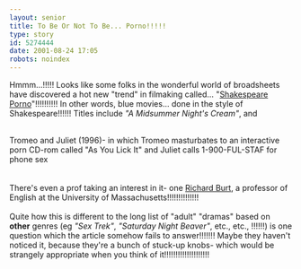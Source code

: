 ```yaml
---
layout: senior
title: To Be Or Not To Be... Porno!!!!!
type: story
id: 5274444
date: 2001-08-24 17:05
robots: noindex
---
```

Hmmm...!!!!! Looks like some folks in the wonderful world of broadsheets have discovered a hot new "trend" in filmaking called... "<a href="http://enjoyment.independent.co.uk/theatre/theatre/story.jsp?dir=237&amp;story=89919&amp;host=5&amp;printable=1">Shakespeare Porno</a>"!!!!!!!!!! In other words, blue movies... done in the style of Shakespeare!!!!!! Titles include <i>"A Midsummer Night's Cream"</i>, and<br/> <br/><div class="quote">Tromeo and Juliet (1996)- in which Tromeo masturbates to an interactive porn CD-rom called "As You Lick It" and Juliet calls 1-900-FUL-STAF for phone sex</div> <br/> <br/>There's even a prof taking an interest in it- one <a href="http://www.naughtyprofessor.com ">Richard Burt</a>, a professor of English at the University of Massachusetts!!!!!!!!!!!!!!<br/> <br/>Quite how this is different to the long list of "adult" "dramas" based on <b>other</b> genres (eg <i>"Sex Trek"</i>, <i>"Saturday Night Beaver"</i>, etc., etc., !!!!!!) is one question which the article somehow fails to answer!!!!!!! Maybe they haven't noticed it, because they're a bunch of stuck-up knobs- which would be strangely appropriate when you think of it!!!!!!!!!!!!!!!!!!!!